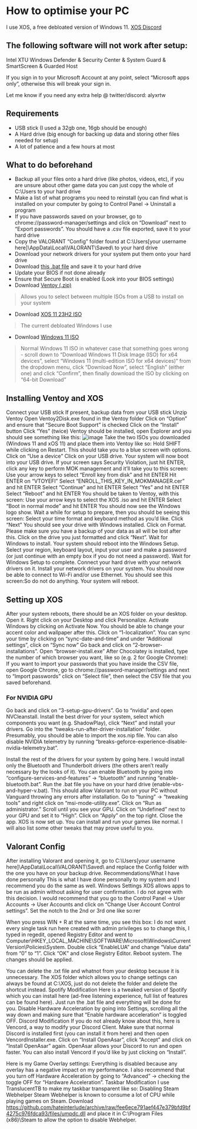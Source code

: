 # How to optimise your PC
I use XOS, a free debloated version of Windows 11. [XOS Discord](https://discord.gg/XTYEjZNPgX)

## The following software will not work after setup:
Intel XTU
Windows Defender & Security Center & System Guard & SmartScreen & Guarded Host

If you sign in to your Microsoft Account at any point, select “Microsoft apps only”, otherwise this will break your sign in.

Let me know if you need any extra help @ twitter/discord: alyxrtw

## Requirements
- USB stick (I used a 32gb one, 16gb should be enough)
- A Hard drive (big enough for backing up data and storing other files needed for setup) 
- A lot of patience and a few hours at most

## What to do beforehand
- Backup all your files onto a hard drive (like photos, videos, etc), if you are unsure about other game data you can just copy the whole of C:\Users to your hard drive
- Make a list of what programs you need to reinstall (you can find what is installed on your computer by going to Control Panel -> Uninstall a program
- If you have passwords saved on your browser, go to chrome://password-manager/settings and click on “Download” next to “Export passwords”. You should have a .csv file exported, save it to your hard drive
- Copy the VALORANT “Config” folder found at C:\Users\[your username here]\AppData\Local\VALORANT\Saved\ to your hard drive
- Download your network drivers for your system put them onto your hard drive
- Download [this .bat file](https://cdn.discordapp.com/attachments/1294815650186788916/1354502185697939538/enable-vbs-and-hyper-v.bat?ex=6822d3b6&is=68218236&hm=7dabafe9badbc80053a3aad97e7ac79f5ef2c9d841d8c893b93e19f62e33d568&) and save it to your hard drive
- Update your BIOS if not done already
- Ensure that Secure Boot is enabled (Look into your BIOS settings)
- Download [Ventoy (.zip)](https://sourceforge.net/projects/ventoy/files/v1.1.05/ventoy-1.1.05-windows.zip/download) 
> Allows you to select between multiple ISOs from a USB to install on your system
- Download [XOS 11 23H2 ISO](https://drive.google.com/file/d/1F9xoCeYEPrrDPtZErHPvzHZ406V2pgrI) 
> The current debloated Windows I use
- Download [Windows 11 ISO](https://www.microsoft.com/en-us/software-download/windows11) 
> Normal Windows 11 ISO in whatever case that something goes wrong - scroll down to “Download Windows 11 Disk Image (ISO) for x64 devices”, select “Windows 11 (multi-edition ISO for x64 devices)“ from the dropdown menu, click “Download Now”, select “English” (either one) and click “Confirm”, then finally download the ISO by clicking on “64-bit Download”

## Installing Ventoy and XOS
Connect your USB stick
If present, backup data from your USB stick 
Unzip Ventoy
Open Ventoy2Disk.exe found in the Ventoy folder
Click on “Option” and ensure that “Secure Boot Support” is checked
Click on the “Install” button
Click “Yes” (twice)
Ventoy should be installed, open Explorer and you should see something like this:
![image](https://github.com/hateinterlude/archive/edit/main/guides/PC%20Optimization%20Guide%20(XOS)/images/image2.png)
Take the two ISOs you downloaded (Windows 11 and xOS 11) and place them into Ventoy like so: 
Hold SHIFT while clicking on Restart. This should take you to a blue screen with options.
Click on “Use a device”
Click on your USB drive. Your system will now boot into your USB drive.
If your screen says Security Violation, just hit ENTER, click any key to perform MOK management and it’ll take you to this screen:
Use your arrow keys to select “Enroll key from disk” and hit ENTER
Hit ENTER on “VTOYEFI”
Select “ENROLL_THIS_KEY_IN_MOKMANAGER.cer” and hit ENTER
Select “Continue” and hit ENTER
Select “Yes” and hit ENTER
Select “Reboot” and hit ENTER
You should be taken to Ventoy, with this screen:
Use your arrow keys to select the XOS .iso and hit ENTER
Select “Boot in normal mode” and hit ENTER
You should now see the Windows logo show.
Wait a while for setup to prepare, then you should be seeing this screen:
Select your time format and keyboard method as you’d like. Click “Next”
You should see your drive with Windows installed. Click on Format. Please make sure you have a backup of your data as all will be lost after this. Click on the drive you just formatted and click “Next”.
Wait for Windows to install. Your system should reboot into the Windows Setup.
Select your region, keyboard layout, input your user and make a password (or just continue with an empty box if you do not need a password).
Wait for Windows Setup to complete.
Connect your hard drive with your network drivers on it. Install your network drivers on your system. You should now be able to connect to Wi-Fi and/or use Ethernet.
You should see this screen:So do not do anything. Your system will reboot.
## Setting up XOS
After your system reboots, there should be an XOS folder on your desktop. Open it.
Right click on your Desktop and click Personalize. Activate Windows by clicking on Activate Now. You should be able to change your accent color and wallpaper after this.
Click on “1-localization”. You can sync your time by clicking on “sync-date-and-time” and under “Additional settings”, click on “Sync now”
Go back and click on “2-browser-installations”. Open “browser-install.exe”
After Chocolatey is installed, type the number of which browser you want, like so (e.g. 2 for Google Chrome):
If you want to import your passwords that you have inside the CSV file, open Google Chrome, go to chrome://password-manager/settings and next to “Import passwords” click on “Select file”, then select the CSV file that you saved beforehand.
### For NVIDIA GPU
Go back and click on “3-setup-gpu-drivers”. Go to “nvidia” and open NVCleanstall.
Install the best driver for your system, select which components you want (e.g. ShadowPlay), click “Next” and install your drivers.
Go into the “tweaks-run-after-driver-installation” folder. Presumably, you should be able to import the xos.nip file. You can also disable NVIDIA telemetry by running “breaks-geforce-experience-disable-nvidia-telemetry.bat”. 

Install the rest of the drivers for your system by going here. I would install only the Bluetooth and Thunderbolt drivers (the others aren’t really necessary by the looks of it).
You can enable Bluetooth by going into “configure-services-and-features” -> “bluetooth” and running “enable-bluetooth.bat”.
Run the .bat file you have on your hard drive (enable-vbs-and-hyper-v.bat). This should allow Valorant to run on your PC without Vanguard throwing any errors after installation.
Go to “tuning” -> “tweaking tools” and right click on “msi-mode-utility.exe”. Click on “Run as administrator.”
Scroll until you see your GPU. Click on “Undefined” next to your GPU and set it to “High”. Click on “Apply” on the top right. Close the app.
XOS is now set up. You can install and run your games like normal. I will also list some other tweaks that may prove useful to you.
## Valorant Config
After installing Valorant and opening it, go to C:\Users\[your username here]\AppData\Local\VALORANT\Saved\ and replace the Config folder with the one you have on your backup drive.
Recommendations/What I have done personally
This is what I have done personally to my system and I recommend you do the same as well.
Windows Settings
XOS allows apps to be run as admin without asking for user confirmation. I do not agree with this decision. I would recommend that you go to the Control Panel -> User Accounts -> User Accounts and click on “Change User Account Control settings”. Set the notch to the 2nd or 3rd one like so:rer

When you press WIN + R at the same time, you see this box:
I do not want every single task run here created with admin privileges so to change this, I typed in regedit, opened Registry Editor and went to Computer\HKEY_LOCAL_MACHINE\SOFTWARE\Microsoft\Windows\CurrentVersion\Policies\System.
Double click “EnableLUA” and change “Value data” from “0” to “1”. Click “OK” and close Registry Editor. Reboot system. The changes should be applied.

You can delete the .txt file and whatnot from your desktop because it is unnecessary. The XOS folder which allows you to change settings can always be found at C:\XOS, just do not delete the folder and delete the shortcut instead.
Spotify Modification
Here is a tweaked version of Spotify which you can install here (ad-free listening experience, full list of features can be found here). Just run the .bat file and everything will be done for you.
Disable Hardware Acceleration by going into Settings, scrolling all the way down and making sure that “Enable hardware acceleration” is toggled OFF.
Discord Modification
If you do not already know about this, here is Vencord, a way to modify your Discord Client. Make sure that normal Discord is installed first (you can install it from here) and then open VencordInstaller.exe. Click on “Install OpenAsar”, click “Accept” and click on “Install OpenAsar” again. OpenAsar allows your Discord to run and open faster. You can also install Vencord if you’d like by just clicking on “Install”.

Here is my Game Overlay settings:
Everything is disabled because any overlay has a negative impact on my performance. I also recommend that you turn off Hardware Acceleration by going to “Advanced” -> checking the toggle OFF for “Hardware Acceleration”.
Taskbar Modification
I use TranslucentTB to make my taskbar transparent like so:
Disabling Steam Webhelper
Steam Webhelper is known to consume a lot of CPU while playing games on Steam. Download https://github.com/hateinterlude/archive/raw/fee6ece791aef447e379bfd9bf4275c976fdca93/files/umpdc.dll and place it in C:\Program Files (x86)\Steam to allow the option to disable Webhelper.


